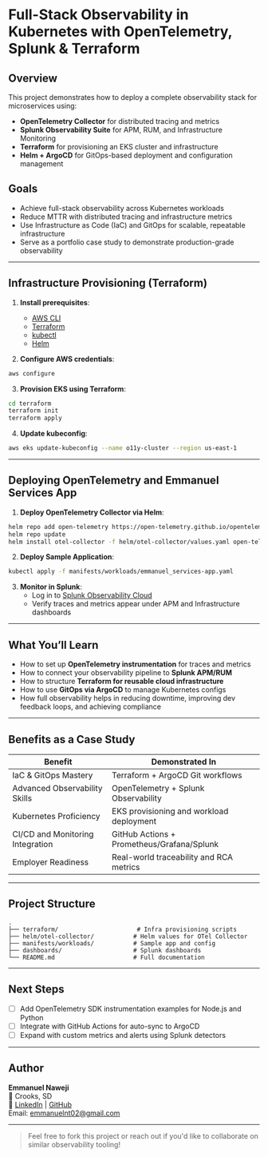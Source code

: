 # Full-Stack Observability in Kubernetes with OpenTelemetry, Splunk & Terraform

## Overview

This project demonstrates how to deploy a complete observability stack for microservices using:
- **OpenTelemetry Collector** for distributed tracing and metrics
- **Splunk Observability Suite** for APM, RUM, and Infrastructure Monitoring
- **Terraform** for provisioning an EKS cluster and infrastructure
- **Helm + ArgoCD** for GitOps-based deployment and configuration management

## Goals
- Achieve full-stack observability across Kubernetes workloads
- Reduce MTTR with distributed tracing and infrastructure metrics
- Use Infrastructure as Code (IaC) and GitOps for scalable, repeatable infrastructure
- Serve as a portfolio case study to demonstrate production-grade observability

---

## Infrastructure Provisioning (Terraform)

1. **Install prerequisites**:
   - [AWS CLI](https://docs.aws.amazon.com/cli/latest/userguide/install-cliv2.html)
   - [Terraform](https://developer.hashicorp.com/terraform/downloads)
   - [kubectl](https://kubernetes.io/docs/tasks/tools/)
   - [Helm](https://helm.sh/docs/intro/install/)

2. **Configure AWS credentials**:
```bash
aws configure
```

3. **Provision EKS using Terraform**:
```bash
cd terraform
terraform init
terraform apply
```

4. **Update kubeconfig**:
```bash
aws eks update-kubeconfig --name o11y-cluster --region us-east-1
```

---

## Deploying OpenTelemetry and Emmanuel Services App

1. **Deploy OpenTelemetry Collector via Helm**:
```bash
helm repo add open-telemetry https://open-telemetry.github.io/opentelemetry-helm-charts
helm repo update
helm install otel-collector -f helm/otel-collector/values.yaml open-telemetry/opentelemetry-collector
```

2. **Deploy Sample Application**:
```bash
kubectl apply -f manifests/workloads/emmanuel_services-app.yaml
```

3. **Monitor in Splunk**:
   - Log in to [Splunk Observability Cloud](https://login.signalfx.com)
   - Verify traces and metrics appear under APM and Infrastructure dashboards

---

## What You’ll Learn

- How to set up **OpenTelemetry instrumentation** for traces and metrics
- How to connect your observability pipeline to **Splunk APM/RUM**
- How to structure **Terraform for reusable cloud infrastructure**
- How to use **GitOps via ArgoCD** to manage Kubernetes configs
- How full observability helps in reducing downtime, improving dev feedback loops, and achieving compliance

---

## Benefits as a Case Study

| Benefit                          | Demonstrated In                         |
|----------------------------------|------------------------------------------|
| IaC & GitOps Mastery             | Terraform + ArgoCD Git workflows         |
| Advanced Observability Skills    | OpenTelemetry + Splunk Observability     |
| Kubernetes Proficiency           | EKS provisioning and workload deployment |
| CI/CD and Monitoring Integration | GitHub Actions + Prometheus/Grafana/Splunk |
| Employer Readiness               | Real-world traceability and RCA metrics  |

---

## Project Structure

```
.
├── terraform/                      # Infra provisioning scripts
├── helm/otel-collector/           # Helm values for OTel Collector
├── manifests/workloads/           # Sample app and config
├── dashboards/                    # Splunk dashboards
└── README.md                      # Full documentation
```

---

## Next Steps

- [ ] Add OpenTelemetry SDK instrumentation examples for Node.js and Python
- [ ] Integrate with GitHub Actions for auto-sync to ArgoCD
- [ ] Expand with custom metrics and alerts using Splunk detectors

---

## Author

**Emmanuel Naweji**  
📍 Crooks, SD  
🔗 [LinkedIn](https://linkedin.com/in/ready2assist) | [GitHub](https://github.com/Here2ServeU)  
Email: emmanuelnt02@gmail.com

---

> Feel free to fork this project or reach out if you'd like to collaborate on similar observability tooling!
